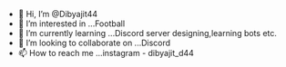 - 👋 Hi, I’m @Dibyajit44
- 👀 I’m interested in ...Football 
- 🌱 I’m currently learning ...Discord server designing,learning bots etc.
- 💞️ I’m looking to collaborate on ...Discord 
- 📫 How to reach me ...instagram - dibyajit_d44 

<!---
Dibyajit44/Dibyajit44 is a ✨ special ✨ repository because its `README.md` (this file) appears on your GitHub profile.
You can click the Preview link to take a look at your changes.
--->
